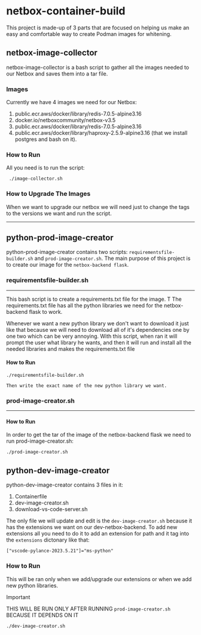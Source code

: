 # netbox-container-build
This project is made-up of 3 parts that are focused on helping us make an easy and comfortable way to create Podman images for whitening.




 ## netbox-image-collector

 netbox-image-collector is a bash script to gather all the images needed to our Netbox and saves them into a tar file.

### Images
Currently we have 4 images we need for our Netbox:
1. public.ecr.aws/docker/library/redis-7.0.5-alpine3.16
2. docker.io/netboxcommunity/netbox-v3.5
3. public.ecr.aws/docker/library/redis-7.0.5-alpine3.16
4. public.ecr.aws/docker/library/haproxy-2.5.9-alpine3.16 (that we install postgres and bash on it).


### How to Run


 All you need is to run the script:
```
 ./image-collector.sh
```

### How to Upgrade The Images

When we want to upgrade our netbox we will need just to change the tags to the versions we want and run the script.

------------------

## python-prod-image-creator
python-prod-image-creator contains two scripts: `requirementsfile-builder.sh` and `prod-image-creator.sh`.
The main purpose of this project is to create our image for the `netbox-backend flask`.

### requirementsfile-builder.sh
----

This bash script is to create a requirements.txt file for the image. T
The requirements.txt file has all the python libraries we need for the netbox-backend flask to work.

Whenever we want a new python library we don't want to download it just like that because we will need to download all of it's dependencies one by one two which can be very annoying.
With this script, when ran it will prompt the user what library he wants, and then it will run and install all the needed libraries and makes the requirements.txt file

#### How to Run

```
./requirementsfile-builder.sh

Then write the exact name of the new python library we want.
```

### prod-image-creator.sh
----

#### How to Run


In order to get the tar of the image of the netbox-backend flask we need to run prod-image-creator.sh:

```
./prod-image-creator.sh
```

## python-dev-image-creator

python-dev-image-creator contains 3 files in it:
1. Containerfile
2. dev-image-creator.sh
3. download-vs-code-server.sh

The only file we will update and edit is the `dev-image-creator.sh` because it has the extensions we want on our dev-netbox-backend.
To add new extensions all you need to do it to add an extension for path and it tag into the `extensions` dictonary like that:
```
["vscode-pylance-2023.5.21"]="ms-python"
```

### How to Run

This will be ran only when we add/upgrade our extensions or when we add new python libraries.

> [!IMPORTANT]
> THIS WILL BE RUN ONLY AFTER RUNNING `prod-image-creator.sh` BECAUSE IT DEPENDS ON IT

```
./dev-image-creator.sh
```





